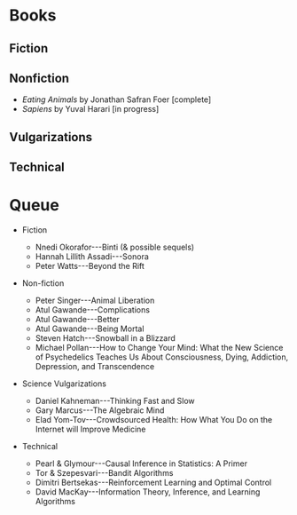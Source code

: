 # Books 

## Fiction

## Nonfiction
 * *Eating Animals* by Jonathan Safran Foer [complete]
 * *Sapiens* by Yuval Harari [in progress]

## Vulgarizations

## Technical 


# Queue

 * Fiction 
     * Nnedi Okorafor---Binti (& possible sequels)
     * Hannah Lillith Assadi---Sonora
     * Peter Watts---Beyond the Rift

 * Non-fiction
     * Peter Singer---Animal Liberation
     * Atul Gawande---Complications
     * Atul Gawande---Better
     * Atul Gawande---Being Mortal
     * Steven Hatch---Snowball in a Blizzard
     * Michael Pollan---How to Change Your Mind: What the New Science of Psychedelics Teaches Us About Consciousness, Dying, Addiction, Depression, and Transcendence

 * Science Vulgarizations
     * Daniel Kahneman---Thinking Fast and Slow
     * Gary Marcus---The Algebraic Mind     
     * Elad Yom-Tov---Crowdsourced Health: How What You Do on the Internet will Improve Medicine
 
 * Technical 
     * Pearl & Glymour---Causal Inference in Statistics: A Primer
     * Tor & Szepesvari---Bandit Algorithms
     * Dimitri Bertsekas---Reinforcement Learning and Optimal Control
     * David MacKay---Information Theory, Inference, and Learning Algorithms

